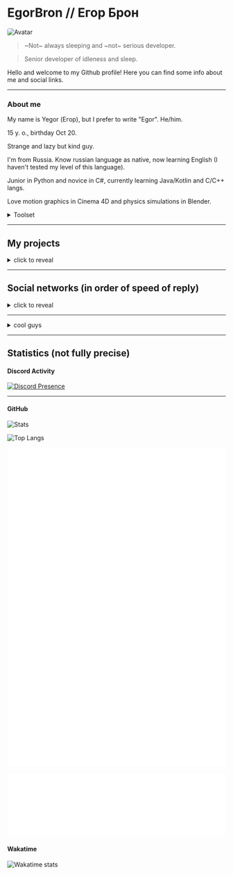 # EgorBron // Егор Брон
<img src="https://avatars.githubusercontent.com/u/71507444?s=64" style="border-radius: 4px;" alt="Avatar">

<!--[![ko-fi](https://ko-fi.com/img/githubbutton_sm.svg)](https://ko-fi.com/egorbron)-->

> ~Not~ always sleeping and ~not~ serious developer.

> Senior developer of idleness and sleep.

Hello and welcome to my Github profile! Here you can find some info about me and social links. 
<hr>

### About me
My name is Yegor (Егор), but I prefer to write "Egor". He/him.

15 y. o., birthday Oct 20.

Strange and lazy but kind guy. 

I'm from Russia. Know russian language as native, now learning English (I haven't tested my level of this language)<!--, want to learn Interslavic and Japanese-->.

Junior in Python and novice in C#, currently learning Java/Kotlin and C/C++ langs.

Love motion graphics in Cinema 4D and physics simulations in Blender.

<details><summary>Toolset</summary>
 
 * 2D Design
   * Adobe Photoshop (CC 2015 and CC 2022)
   * Figma
 * 3D design
   * Cinema 4D r20-r21
   * Blender (2.8, 3.0)
   * Blockbench
 * Video-related
   * OBS Studio
   * Adobe Premiere Pro (CC 2022)
   * Adobe After Effects (CC 2022) (but ofcourse I use it not only for video editing)
 * Music/audio
   * Adobe Audition (CC 2014, CC 2022)
   * Audacity
   * MuseScore 3
   * FL Studio
   * Embers
 * Networking
   * PuTTY
   * Hamachi
   * BurpSuite Community
   * Postman
   * Fiddler Classic
 * Personalization
   * Rainmeter
   * Lively Wallpaper
   * KeyGo
   * Notifications Visualizer
   * PowerToys
 * Programming
   * Languages
     * Python (3.9.6, 2.7)
     * C# (7-10)
     * Java (8, 16, 17)
     * C++ (10, 21)
     * Lua (5.1)
     * Node.js
     * Web-related (HTML, CSS, JS)
   * Databases
     * MongoDB
     * PostgreSQL
     * SQLite
   * Editors & IDEs
     * Visual Studio IDE 2022 (17)
     * Visual Studio Code
     * Android Studio
     * IntelliJ IDEA
     * Notepad++
   * Game engines
     * Godot
     * Unity
   * Reverse engineering tools
     * dnSpyEx
     * ImHex
     * Cheat Engine
     * Resource Hacker
     * cpp2il
   * Mods APIs
     * Fabric (Minecraft)
     * BSPIA (Beat Saber and other Unity Mono-backend games)
     * Melon Loader (Unity)
</details>
<hr>

## My projects
<details><summary>click to reveal</summary>

> Here are all the projects that I work on or have worked on recently.
> If ✔ is after project name - this project is finished.

* Personal projects
  * 📄 [Some gists](https://gist.github.com/EgorBron)
  * 📦 [AutoJacksParty (private)](https://github.com/EgorBron/JacksPartyV2) - automated YouTube livestream for Jackbox Party Packs
  * 📩 [dumpall](https://github.com/EgorBron/dumpall) - Discord group dumper
  * 🔌 [SocketSaber](https://github.com/EgorBron/SocketSaber) - mod and library that allows you to open localhost TCP socket with lots of your current BS activity
  * 😺 [anekos](https://github.com/EgorBron/anekos)✔ - simple and shitty async Nekos.life API interactor 
  * 🚇 [How Long On Subway](https://github.com/EgorBron/HowLongOnSubway) - subway travel time calculator
  * 🖼 [BSDRP](https://github.com/EgorBron/BSDRP) - DRP (Discord Rich Presence) implementation for Beat Saber
  * 🎋 [GrasscutterCommandGenerator](https://github.com/EgorBron/GrasscutterCommandGenerator) - fork of [GrasscutterCommandGenerator](https://github.com/jie65535/GrasscutterCommandGenerator) with few new features and translations fixes
  * 🙀 [WHAT THE CAT?!](https://github.com/EgorBron/WHAT-THE-CAT)✔ - joke "virus" that spams with cat images (and not only cats)
  * 🎣 [Trapp](https://github.com/EgorBron/Trapp) - Android app what can help interact with "APIs that returns random images"
  * 💽 [EasyDriveIcon](https://github.com/EgorBron/EasyDriveIcon)✔ - util for change drive icon in Windows explorer

* "Notes"
  * ♿ [VMESC](https://github.com/EgorBron/VMESC)
  * 🌎 [Playground](https://github.com/EgorBron/my-github-playground)
  * 📸 [ae2gd](https://github.com/EgorBron/ae2gd)
  
* [Blusutils](https://github.com/Blusutils/) projets
  * 🥫 [DESrv](https://github.com/Blusutils/DESrv) - Dedicated Extendible Server for usage in different tasks
  * 🌄 [DESCEndLib](https://github.com/Blusutils/DESCEndLib) - multipurposal .NET library
  * 🔍 [DESrv Plugin Example](https://github.com/Blusutils/desrv-pdk-example) - example plugin for DESrv using PDK
  * ⚙ [Blusutils Python library](https://github.com/Blusutils/blusutilspy) - library with random functionality
  * 💧 Niquid (private) - yet another logic game
  * 🌐 [SimpleTranslate (private, but will open soon)](https://github.com/Blusutils/SimpleTranslate) - simple web CAT tool and translations hosting
  * 📝 [Art Prompt Challenge](https://github.com/Blusutils/ArtPromptChallenge) - artwork theme prompt generator for "creating whatever you want (if you want too much)"
  * 🔥 Elemheadz (private) - yet another platformer game
  * 🚪 [OAuth2 for ASP.NET](https://github.com/Blusutils/OAuth2-ASP.NET) - just Test ASP.NET project with OAuth2
  
* Blusutils [EEE Projects](https://github.com/Blusutils/projEEECTS)
  * ⏰ [alAAARM](https://github.com/Blusutils/alAAARM) - alarm clock!
  * ⏰ [alAAARM-WF](https://github.com/Blusutils/alAAARM-WF)✔ - alarm clock, but on WinForms!
  * 📹 [captuREEE (private)](https://github.com/Blusutils/captuREEE) - mocap?
</details>
<hr>

## Social networks (in order of speed of reply)
<details><summary>click to reveal</summary>

> **Warning** `FOR DISCORD`: please, don't send me a friend request, just join the server. And if you sended friend request, describe what are you want as completly as you can. **NO QUESTIONS ABOUT DISCORD BOTS**

[Discord (Егор Брон#3443)](https://discord.com/users/555638466365489172) or [Discord Server](https://discord.gg/bJkW8SSEeY)

[Telegram DM (@egorbronn)](https://t.me/egorbronn) or [channel (@egorbron_sleep, RU)](https://t.me/egorbron_sleep) 

[YouTube](https://www.youtube.com/channel/UCWd7FjRN4EM6D7tiJUv6lWg) 

[Steam](https://steamcommunity.com/id/EgorBronn/)

[DonationAlerts](https://www.donationalerts.com/c/egorbron)

[E-mail (egorbron@inbox.ru)](mailto:egorbron@inbox.ru)

[VK (@egorbronn)](https://vk.com/egorbronn) (inactive, may not reply) 

[osu!profile](https://osu.ppy.sh/users/15136301) (noreply)

[Itch](https://egorbron.itch.io/) (noreply)

[Ko-fi](https://ko-fi.com/egorbron) (noreply)

*More links will appear soon...*
</details>
<hr>

<details><summary>cool guys</summary>
<br>

[@SashaKilin](https://github.com/SashaKilin)

[@NeverMindDev](https://github.com/NeverMindDev) 
</details>
<hr>

## Statistics (not fully precise)

#### Discord Activity

[![Discord Presence](https://lanyard.cnrad.dev/api/555638466365489172?idleMessage=Doing%20nothing)](https://discord.com/users/555638466365489172)
<hr>

#### GitHub

![Stats](https://github-readme-stats.vercel.app/api?username=EgorBron&show_icons=true&theme=tokyonight&bg_color=000000&title_color=ebebeb&text_color=cbcbcb)

![Top Langs](https://github-readme-stats.vercel.app/api/top-langs/?username=EgorBron&layout=compact&theme=codeSTACKr)

![Metrics](/github-metrics.svg)

![Metrics Blusutils](/github-metrics-blusutils.svg)
#### Wakatime

<img
  src="https://wakatime.com/share/@0d335b7c-5fc4-4716-9e58-4e0d11be214d/6a92ff98-cedd-43d0-a2d5-6f09fc76eaec.svg"
  alt="Wakatime stats"
  width=500
/>
